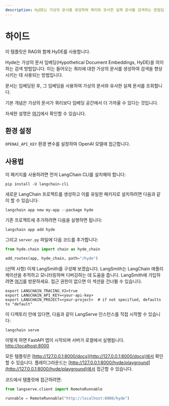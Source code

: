 ```yaml
---
description: HyDE는 가상의 문서를 생성하여 쿼리와 유사한 실제 문서를 검색하는 방법입니다. RAG와 함께 사용되어 검색 성능을 향상시킵니다.
---
```


# 하이드

이 템플릿은 RAG와 함께 HyDE를 사용합니다.

Hyde는 가상의 문서 임베딩(Hypothetical Document Embeddings, HyDE)을 의미하는 검색 방법입니다. 이는 들어오는 쿼리에 대한 가상의 문서를 생성하여 검색을 향상시키는 데 사용되는 방법입니다.

문서는 임베딩된 후, 그 임베딩을 사용하여 가상의 문서와 유사한 실제 문서를 조회합니다.

기본 개념은 가상의 문서가 쿼리보다 임베딩 공간에서 더 가까울 수 있다는 것입니다.

자세한 설명은 [여기](https://arxiv.org/abs/2212.10496)에서 확인할 수 있습니다.

## 환경 설정

`OPENAI_API_KEY` 환경 변수를 설정하여 OpenAI 모델에 접근합니다.

## 사용법

이 패키지를 사용하려면 먼저 LangChain CLI를 설치해야 합니다:

```shell
pip install -U langchain-cli
```


새로운 LangChain 프로젝트를 생성하고 이를 유일한 패키지로 설치하려면 다음과 같이 할 수 있습니다:

```shell
langchain app new my-app --package hyde
```


기존 프로젝트에 추가하려면 다음을 실행하면 됩니다:

```shell
langchain app add hyde
```


그리고 `server.py` 파일에 다음 코드를 추가합니다:
```python
from hyde.chain import chain as hyde_chain

add_routes(app, hyde_chain, path="/hyde")
```


(선택 사항) 이제 LangSmith를 구성해 보겠습니다.
LangSmith는 LangChain 애플리케이션을 추적하고 모니터링하며 디버깅하는 데 도움을 줍니다.
LangSmith에 가입하려면 [여기](https://smith.langchain.com/)를 방문하세요.
접근 권한이 없으면 이 섹션을 건너뛸 수 있습니다.

```shell
export LANGCHAIN_TRACING_V2=true
export LANGCHAIN_API_KEY=<your-api-key>
export LANGCHAIN_PROJECT=<your-project>  # if not specified, defaults to "default"
```


이 디렉토리 안에 있다면, 다음과 같이 LangServe 인스턴스를 직접 시작할 수 있습니다:

```shell
langchain serve
```


이렇게 하면 FastAPI 앱이 시작되며 서버가 로컬에서 실행됩니다.
[http://localhost:8000](http://localhost:8000)

모든 템플릿은 [http://127.0.0.1:8000/docs](http://127.0.0.1:8000/docs)에서 확인할 수 있습니다.
플레이그라운드는 [http://127.0.0.1:8000/hyde/playground](http://127.0.0.1:8000/hyde/playground)에서 접근할 수 있습니다.

코드에서 템플릿에 접근하려면:

```python
from langserve.client import RemoteRunnable

runnable = RemoteRunnable("http://localhost:8000/hyde")
```